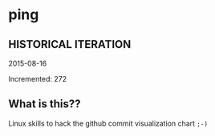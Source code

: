 # ping

## HISTORICAL ITERATION
2015-08-16

Incremented: 272

## What is this?? 
Linux skills to hack the github commit visualization chart `;-)`

